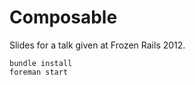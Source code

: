 Composable
==========

Slides for a talk given at Frozen Rails 2012.

```
bundle install
foreman start
```

